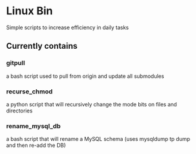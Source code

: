 # Linux Bin

Simple scripts to increase efficiency in daily tasks

## Currently contains

### gitpull

a bash script used to pull from origin and update all submodules

### recurse_chmod

a python script that will recursively change the mode bits on files and directories

### rename_mysql_db

a bash script that will rename a MySQL schema (uses mysqldump tp dump and then re-add the DB)


	
